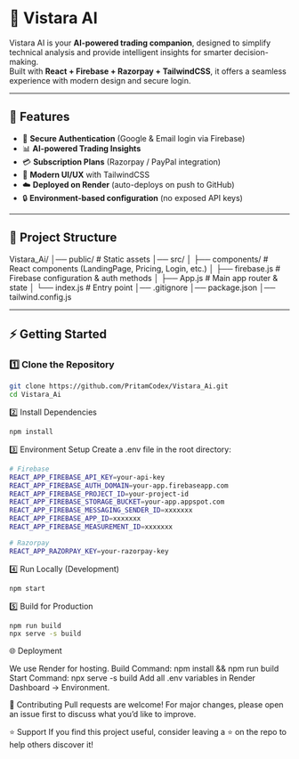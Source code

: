 # 🌌 Vistara AI

Vistara AI is your **AI-powered trading companion**, designed to simplify technical analysis and provide intelligent insights for smarter decision-making.  
Built with **React + Firebase + Razorpay + TailwindCSS**, it offers a seamless experience with modern design and secure login.

---

## 🚀 Features

- 🔑 **Secure Authentication** (Google & Email login via Firebase)  
- 📊 **AI-powered Trading Insights**  
- 💳 **Subscription Plans** (Razorpay / PayPal integration)  
- 🎨 **Modern UI/UX** with TailwindCSS  
- ☁️ **Deployed on Render** (auto-deploys on push to GitHub)  
- 🔒 **Environment-based configuration** (no exposed API keys)  

---

## 📂 Project Structure

Vistara_Ai/
│── public/ # Static assets
│── src/
│ ├── components/ # React components (LandingPage, Pricing, Login, etc.)
│ ├── firebase.js # Firebase configuration & auth methods
│ ├── App.js # Main app router & state
│ └── index.js # Entry point
│── .gitignore
│── package.json
│── tailwind.config.js


---

## ⚡ Getting Started

### 1️⃣ Clone the Repository
```bash
git clone https://github.com/PritamCodex/Vistara_Ai.git
cd Vistara_Ai
```

2️⃣ Install Dependencies
```bash
npm install
```

3️⃣ Environment Setup
Create a .env file in the root directory:
```bash
# Firebase
REACT_APP_FIREBASE_API_KEY=your-api-key
REACT_APP_FIREBASE_AUTH_DOMAIN=your-app.firebaseapp.com
REACT_APP_FIREBASE_PROJECT_ID=your-project-id
REACT_APP_FIREBASE_STORAGE_BUCKET=your-app.appspot.com
REACT_APP_FIREBASE_MESSAGING_SENDER_ID=xxxxxxx
REACT_APP_FIREBASE_APP_ID=xxxxxxx
REACT_APP_FIREBASE_MEASUREMENT_ID=xxxxxxx

# Razorpay
REACT_APP_RAZORPAY_KEY=your-razorpay-key
```

4️⃣ Run Locally (Development)
```bash
npm start
```

5️⃣ Build for Production
```bash
npm run build
npx serve -s build
```

🌐 Deployment

We use Render for hosting.
Build Command: npm install && npm run build
Start Command: npx serve -s build
Add all .env variables in Render Dashboard → Environment.

🤝 Contributing
Pull requests are welcome! For major changes, please open an issue first to discuss what you’d like to improve.

⭐ Support
If you find this project useful, consider leaving a ⭐ on the repo to help others discover it!
